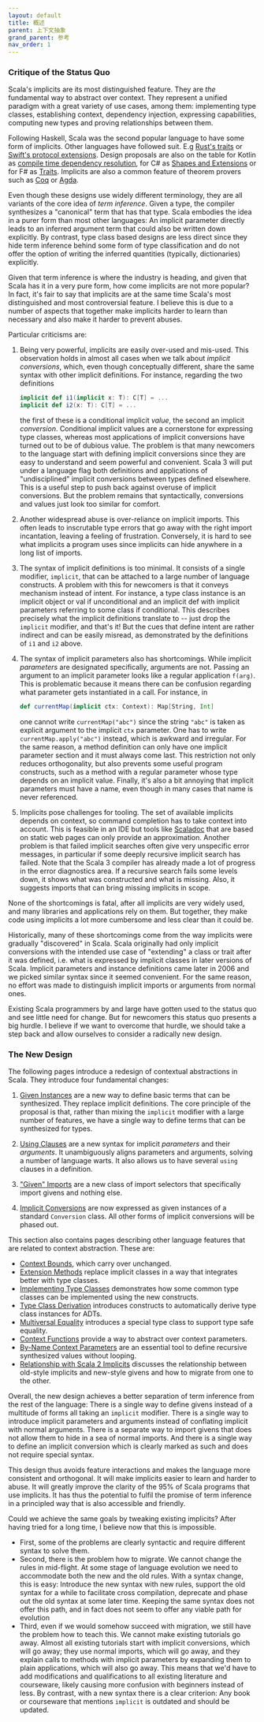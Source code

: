 ```yaml
---
layout: default
title: 概述
parent: 上下文抽象
grand_parent: 参考
nav_order: 1
---
```


### Critique of the Status Quo

Scala's implicits are its most distinguished feature. They are _the_ fundamental way to abstract over context. They represent a unified paradigm with a great variety of use cases, among them: implementing type classes, establishing context, dependency injection, expressing capabilities, computing new types and proving relationships between them.

Following Haskell, Scala was the second popular language to have some form of implicits. Other languages have followed suit. E.g [Rust's traits](https://doc.rust-lang.org/rust-by-example/trait.html) or [Swift's protocol extensions](https://docs.swift.org/swift-book/LanguageGuide/Protocols.html#ID521). Design proposals are also on the table for Kotlin as [compile time dependency resolution](https://github.com/Kotlin/KEEP/blob/e863b25f8b3f2e9b9aaac361c6ee52be31453ee0/proposals/compile-time-dependency-resolution.md), for C# as [Shapes and Extensions](https://github.com/dotnet/csharplang/issues/164)
or for F# as [Traits](https://github.com/MattWindsor91/visualfsharp/blob/hackathon-vs/examples/fsconcepts.md). Implicits are also a common feature of theorem provers such as [Coq](https://coq.inria.fr/refman/language/extensions/implicit-arguments.html) or [Agda](https://agda.readthedocs.io/en/latest/language/implicit-arguments.html).

Even though these designs use widely different terminology, they are all variants of the core idea of _term inference_. Given a type, the compiler synthesizes a "canonical" term that has that type. Scala embodies the idea in a purer form than most other languages: An implicit parameter directly leads to an inferred argument term that could also be written down explicitly. By contrast, type class based designs are less direct since they hide term inference behind some form of type classification and do not offer the option of writing the inferred quantities (typically, dictionaries) explicitly.

Given that term inference is where the industry is heading, and given that Scala has it in a very pure form, how come implicits are not more popular? In fact, it's fair to say that implicits are at the same time Scala's most distinguished and most controversial feature. I believe this is due to a number of aspects that together make implicits harder to learn than necessary and also make it harder to prevent abuses.

Particular criticisms are:

1. Being very powerful, implicits are easily over-used and mis-used. This observation holds in almost all cases when we talk about _implicit conversions_, which, even though conceptually different, share the same syntax with other implicit definitions. For instance, regarding the two definitions

    ```scala
    implicit def i1(implicit x: T): C[T] = ...
    implicit def i2(x: T): C[T] = ...
    ```

   the first of these is a conditional implicit _value_, the second an implicit _conversion_. Conditional implicit values are a cornerstone for expressing type classes, whereas most applications of implicit conversions have turned out to be of dubious value. The problem is that many newcomers to the language start with defining implicit conversions since they are easy to understand and seem powerful and convenient. Scala 3 will put under a language flag both definitions and applications of "undisciplined" implicit conversions between types defined elsewhere. This is a useful step to push back against overuse of implicit conversions. But the problem remains that syntactically, conversions and values just look too similar for comfort.

 2. Another widespread abuse is over-reliance on implicit imports. This often leads to inscrutable type errors that go away with the right import incantation, leaving a feeling of frustration. Conversely, it is hard to see what implicits a program uses since implicits can hide anywhere in a long list of imports.

 3. The syntax of implicit definitions is too minimal. It consists of a single modifier, `implicit`, that can be attached to a large number of language constructs. A problem with this for newcomers is that it conveys mechanism instead of intent. For instance, a type class instance is an implicit object or val if unconditional and an implicit def with implicit parameters referring to some class if conditional. This describes precisely what the implicit definitions translate to -- just drop the `implicit` modifier, and that's it! But the cues that define intent are rather indirect and can be easily misread, as demonstrated by the definitions of `i1` and `i2` above.

 4. The syntax of implicit parameters also has shortcomings. While implicit _parameters_ are designated specifically, arguments are not. Passing an argument to an implicit parameter looks like a regular application `f(arg)`. This is problematic because it means there can be confusion regarding what parameter gets instantiated in a call. For instance, in

    ```scala
    def currentMap(implicit ctx: Context): Map[String, Int]
    ```

    one cannot write `currentMap("abc")` since the string `"abc"` is taken as explicit argument to the implicit `ctx` parameter. One has to write `currentMap.apply("abc")` instead, which is awkward and irregular. For the same reason, a method definition can only have one implicit parameter section and it must always come last. This restriction not only reduces orthogonality, but also prevents some useful program constructs, such as a method with a regular parameter whose type depends on an implicit value. Finally, it's also a bit annoying that implicit parameters must have a name, even though in many cases that name is never referenced.

 5. Implicits pose challenges for tooling. The set of available implicits depends on context, so command completion has to take context into account. This is feasible in an IDE but tools like [Scaladoc](https://docs.scala-lang.org/overviews/scaladoc/overview.html) that are based on static web pages can only provide an approximation. Another problem is that failed implicit searches often give very unspecific error messages, in particular if some deeply recursive implicit search has failed. Note that the Scala 3 compiler has already made a lot of progress in the error diagnostics area. If a recursive search fails some levels down, it shows what was constructed and what is missing. Also, it suggests imports that can bring missing implicits in scope.

None of the shortcomings is fatal, after all implicits are very widely used, and many libraries and applications rely on them. But together, they make code using implicits a lot more cumbersome and less clear than it could be.

Historically, many of these shortcomings come from the way implicits were gradually "discovered" in Scala. Scala originally had only implicit conversions with the intended use case of "extending" a class or trait after it was defined, i.e. what is expressed by implicit classes in later versions of Scala. Implicit parameters and instance definitions came later in 2006 and we picked similar syntax since it seemed convenient. For the same reason, no effort was made to distinguish implicit imports or arguments from normal ones.

Existing Scala programmers by and large have gotten used to the status quo and see little need for change. But for newcomers this status quo presents a big hurdle. I believe if we want to overcome that hurdle, we should take a step back and allow ourselves to consider a radically new design.

### The New Design

The following pages introduce a redesign of contextual abstractions in Scala. They introduce four fundamental changes:

 1. [Given Instances](./givens.md) are a new way to define basic terms that can be synthesized.  They replace implicit definitions. The core principle of the proposal is that, rather than mixing the `implicit` modifier with a large number of features, we have a single way to define terms that can be synthesized for types.

 2. [Using Clauses](./using-clauses.md) are a new syntax for implicit _parameters_ and their _arguments_. It unambiguously aligns parameters and arguments, solving a number of language warts. It also allows us to have several `using` clauses in a definition.

 3. ["Given" Imports](./given-imports.md) are a new class of import selectors that specifically import
    givens and nothing else.

 4. [Implicit Conversions](./conversions.md) are now expressed as given instances of a standard `Conversion` class. All other forms of implicit conversions will be phased out.

This section also contains pages describing other language features that are related to context abstraction. These are:

 - [Context Bounds](./context-bounds.md), which carry over unchanged.
 - [Extension Methods](./extension-methods.md) replace implicit classes in a way that integrates better with type classes.
 - [Implementing Type Classes](type-classes.md) demonstrates how some common type classes can be implemented using the new constructs.
 - [Type Class Derivation](./derivation.md) introduces constructs to automatically derive type class instances for ADTs.
 - [Multiversal Equality](./multiversal-equality.md) introduces a special type class to support type safe equality.
 - [Context Functions](./context-functions.md) provide a way to abstract over context parameters.
 - [By-Name Context Parameters](./by-name-context-parameters.md) are an essential tool to define recursive synthesized values without looping.
 - [Relationship with Scala 2 Implicits](./relationship-implicits.md) discusses the relationship between old-style implicits and new-style givens and how to migrate from one to the other.

Overall, the new design achieves a better separation of term inference from the rest of the language: There is a single way to define givens instead of a multitude of forms all taking an `implicit` modifier. There is a single way to introduce implicit parameters and arguments instead of conflating implicit with normal arguments. There is a separate way to import givens that does not allow them to hide in a sea of normal imports. And there is a single way to define an implicit conversion which is clearly marked as such and does not require special syntax.

This design thus avoids feature interactions and makes the language more consistent and orthogonal. It will make implicits easier to learn and harder to abuse. It will greatly improve the clarity of the 95% of Scala programs that use implicits. It has thus the potential to fulfil the promise of term inference in a principled way that is also accessible and friendly.

Could we achieve the same goals by tweaking existing implicits? After having tried for a long time, I believe now that this is impossible.

 - First, some of the problems are clearly syntactic and require different syntax to solve them.
 - Second, there is the problem how to migrate. We cannot change the rules in mid-flight. At some stage of language evolution we need to accommodate both the new and the old rules. With a syntax change, this is easy: Introduce the new syntax with new rules, support the old syntax for a while to facilitate cross compilation, deprecate and phase out the old syntax at some later time. Keeping the same syntax does not offer this path, and in fact does not seem to offer any viable path for evolution
 - Third, even if we would somehow succeed with migration, we still have the problem
 how to teach this. We cannot make existing tutorials go away. Almost all existing tutorials start with implicit conversions, which will go away; they use normal imports, which will go away, and they explain calls to methods with implicit parameters by expanding them to plain applications, which will also go away. This means that we'd have
 to add modifications and qualifications to all existing literature and courseware, likely causing more confusion with beginners instead of less. By contrast, with a new syntax there is a clear criterion: Any book or courseware that mentions `implicit` is outdated and should be updated.
